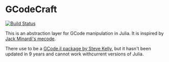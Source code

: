 # GCodeCraft

[![Build Status](https://github.com/klafyvel/GCodeCraft.jl/actions/workflows/CI.yml/badge.svg?branch=main)](https://github.com/klafyvel/GCodeCraft.jl/actions/workflows/CI.yml?query=branch%3Amain)

This is an abstraction layer for GCode manipulation in Julia. It is inspired by [Jack Minardi's mecode](https://github.com/jminardi/mecode).

There use to be a [GCode.jl package by Steve Kelly](https://github.com/sjkelly/Gcode.jl), but it hasn't been updated in 9 years and cannot work withcurrent versions of Julia.
